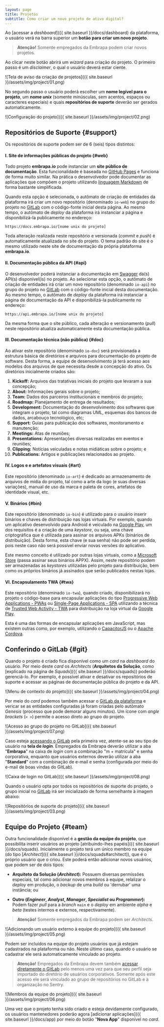 ```yaml
---
layout: page
title: Projetos
subtitle: Como criar um novo projeto de ativo digital?
---
```


Ao [acessar a _dashboard_]({{ site.baseurl }}/docs/dashboard) da plataforma, o usuário verá na barra superior um **botão para criar um novo projeto**.

> **Atenção!** Somente empregados da Embrapa podem criar novos projetos.

Ao clicar neste botão abrirá um _wizard_ para criação do projeto. O primeiro passo é um _disclaimer_, o qual o usuário deverá estar ciente.

![Tela de aviso da criação de projetos]({{ site.baseurl }}/assets/img/project/01.png)

No segundo passo o usuário poderá escolher um **nome legível para o projeto**, um **nome _unix_** (somente minúsculas, sem acentos, espaços ou caracteres especiais) e quais **repositórios de suporte** deverão ser gerados automaticamente.

![Configuração do projeto]({{ site.baseurl }}/assets/img/project/02.png)

## Repositórios de Suporte {#support}

Os repositórios de suporte podem ser de 6 (seis) tipos distintos:

#### I. Site de informações públicas do projeto {#web}

Todo projeto **embrapa.io** pode instanciar um **site público de documentação**. Esta funcionalidade é baseada no [GitHub Pages](https://pages.github.com) e funciona de forma muito similar. Na prática o desenvolvedor pode documentar as aplicações que compõem o projeto utilizando [linguagem Markdown](https://www.markdownguide.org) de forma bastante simplificada.

Quando esta opção é selecionada, o autômato de criação de entidades da plataforma irá criar um novo repositório (denominado ```io-web```) no grupo do projeto no [GitLab](https://git.embrapa.io) com o código-fonte inicial desta página. Ao mesmo tempo, o autômato de _deploy_ da plataforma irá instanciar a página e disponibilizá-la publicamente no endereço:

```https://docs.embrapa.io/[nome unix do projeto]```

Toda alteração realizada neste repositório e versionada (_commit_ e _push_) é automaticamente atualizada no site do projeto. O tema padrão do site é o mesmo utilizado neste site de documentação da própria plataforma **embrapa.io**.

#### II. Documentação pública da API {#api}

O desenvolvedor poderá instanciar a documentação em [Swagger](https://swagger.io) da(s) API(s) disponível(is) no projeto. Ao selecionar esta opção, o autômato de criação de entidades irá criar um novo repositório (denominado ```io-api```) no grupo do projeto no [GitLab](https://git.embrapa.io) com o código-fonte inicial desta documentação. Ao mesmo tempo, o autômato de _deploy_ da plataforma irá instanciar a página de documentação da API e disponibilizá-la publicamente no endereço:

```https://api.embrapa.io/[nome unix do projeto]```

Da mesma forma que o site público, cada alteração e versionamento (_pull_) neste repositório atualiza automaticamente esta documentação pública.

#### III. Documentação técnica (não pública) {#doc}

Ao ativar este repositório (denominado ```io-doc```) será provisionada a estrutura básica de diretórios e arquivos para documentação do projeto de software. Desta forma, a equipe de desenvolvimento já terá acesso aos modelos dos arquivos de que necessita desde a concepção do ativo. Os diretórios inicialmente criados são:

1. **Kickoff:** Arquivos das tratativas iniciais do projeto que levaram a sua concepção;
2. **About:** Informações gerais sobre o projeto;
3. **Team:** Dados dos parceiros institucionais e membros do projeto;
4. **Roadmap:** Planejamento de entrega de resultados;
5. **Development:** Documentação do desenvolvimento dos softwares que integram o projeto, tal como diagramas UML, esquemas dos bancos de dados, arcabouço tecnológico, etc;
6. **Support:** Guias para publicação dos softwares, monitoramento e manutenção;
7. **Meetings:** Atas de reuniões;
8. **Presentations:** Apresentações diversas realizadas em eventos e reuniões;
9. **Clipping:** Notícias veiculadas e notas midiáticas sobre o projeto; e
10. **Publications:** Artigos e publicações relacionados ao projeto.

#### IV. Logos e e artefatos visuais {#art}

Este repositório (denominado ```io-art```) é dedicado ao armazenamento de arquivos de mídia do projeto, tal como a arte da logo (e suas diversas variações), manual de uso da marca e paleta de cores, artefatos de identidade visual, etc.

#### V. Binários {#bin}

Este repositório (denominado ```io-bin```) é utilizado para o usuário inserir binários e chaves de distribuição nas lojas virtuais. Por exemplo, quando um aplicativo desenvolvido para Android é veiculado na [Google Play](https://play.google.com/store/games), um dos requisitos é a criação de uma _keystore_, ou seja, uma chave criptográfica que é utilizada para assinar os arquivos APKs (binários de distribuição). Desta forma, esta chave (e sua senha) não pode ser perdida, pois neste caso não será possível enviar novas versões do aplicativo.

Este mesmo conceito é utilizado por outras lojas virtuais, como a [Microsoft Store](https://www.microsoft.com/pt-br/store/apps/) (passa assinar seus binários APPX). Assim, neste repositório podem ser armazenadas as _keystores_ utilizadas pelo projeto para distribuição, bem como os próprios binários já assinados que serão publicados nestas lojas.

#### VI. Encapsulamento TWA {#twa}

Este repositório (denominado ```io-twa```), quando criado, disponibilizará no projeto o código-base para encapsular aplicações do tipo [Progressive Web Applications - PWAs](https://web.dev/progressive-web-apps/) ou [Single-Page Applications - SPA](https://developer.mozilla.org/en-US/docs/Glossary/SPA) utilizando a técnica de [Trusted Web Activity - TWA](https://developer.chrome.com/docs/android/trusted-web-activity/) para distribuição na loja virtual da [Google Play](https://play.google.com/store/games).

Esta é uma das formas de encapsular aplicações em JavaScript, mas existem outras como, por exemplo, utilizando o [CapacitorJS](https://capacitorjs.com) ou o [Apache Cordova](https://cordova.apache.org/).

## Conferindo o GitLab {#git}

Quando o projeto é criado fica disponível como um _card_ na _dashboard_ do usuário. Por meio deste _card_ os _Architects_ (**Arquitetos da Solução**, como [explicado na página de _Squads_]({{ site.baseurl }}/docs/squads)) poderão gerenciá-lo. Por exemplo, é possível ativar e desativar os repositórios de suporte e acessar as páginas de documentação pública do projeto e da API.

![Menu de contexto do projeto]({{ site.baseurl }}/assets/img/project/04.png)

Por meio do _card_ podemos também acessar o [GitLab da plataforma](https://git.embrapa.io) e vericar se as entidades configuradas já foram criadas pelo autômato _Genesis_ (processo que pode demorar alguns minutos). Um ícone com _angle brackets_ (`< >`) permite o acesso direto ao grupo do projeto.

![Acesso ao grupo do projeto no GitLab]({{ site.baseurl }}/assets/img/project/07.png)

Caso esteja [acessando o GitLab](https://git.embrapa.io) pela primeira vez, atente-se ao seu tipo de usuário na **tela de _login_**. Empregados da Embrapa deverão utilizar a aba "**Embrapa**" na caixa de _login_ com a combinação "m + matrícula" e senha corporativa, enquanto que usuários externos deverão utilizar a aba "**Standard**" com a combinação de e-mail e senha (configurada por meio do e-mail de boas vindas do GitLab).

![Caixa de login no GitLab]({{ site.baseurl }}/assets/img/project/08.png)

Quando o usuário opta por todos os repositórios de suporte do projeto, o grupo inicial no [GitLab](https://git.embrapa.io) irá ser inicializado de forma semelhante à imagem abaixo:

![Repositórios de suporte do projeto]({{ site.baseurl }}/assets/img/project/03.png)

## Equipe do Projeto {#team}

Outra funcionalidade disponível é a **gestão da equipe do projeto**, que possibilita inserir usuários ao projeto [atribuindo-lhes papéis]({{ site.baseurl }}/docs/squads). Inicialmente o projeto terá um único membro na equipe (do tipo [_Architect_]({{ site.baseurl }}/docs/squads#architect)), que é o próprio usuário que o criou. Este poderá então adicionar novos usuários, que podem ser de dois tipos:

- **Arquiteto da Solução (_Architect_):** Possuem diversas permissões especiais, tal como adicionar novos membros à equipe, relalizar o _deploy_ em produção, o _backup_ de uma _build_ ou 'derrubar' uma instância; ou

- **Outro (_Engineer_, _Analyst_, _Manager_, _Specialist_ ou _Programmer_):** Podem fazer _pull_ para a _branch_ ```main``` e o _deploy_ em ambiente _alpha_ e _beta_ (testes internos e externos, respectivamente).

> **Atenção!** Somente empregados da Embrapa podem ser _Architects_.

![Adicionando um usuário externo à equipe do projeto]({{ site.baseurl }}/assets/img/project/05.png)

Podem ser incluídos na equipe do projeto usuários que já estejam cadastrados na plataforma ou não. Neste último caso, quando o usuário se cadastrar ele será automaticamente vinculado ao projeto.

> **Atenção!** Empregados da Embrapa devem também [acessar diretamente o GitLab](https://git.embrapa.io) pelo menos uma vez para que seu perfil seja importado do diretório de usuários corporativos. Somente após este acesso ele será vinculado ao grupo de repositórios no GitLab e à organização no Sentry.

![Membros da equipe do projeto]({{ site.baseurl }}/assets/img/project/06.png)

Uma vez que o projeto tenha sido criado e esteja devidamente configurado, os usuários mantenedores poderão agora [adicionar aplicações]({{ site.baseurl }}/docs/app) por meio do botão "**Nova App**" disponível no _card_.
